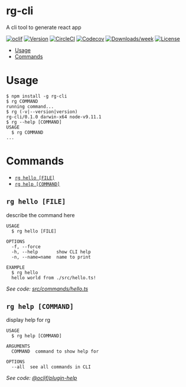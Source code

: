 rg-cli
======

A cli tool to generate react app

[![oclif](https://img.shields.io/badge/cli-oclif-brightgreen.svg)](https://oclif.io)
[![Version](https://img.shields.io/npm/v/rg-cli.svg)](https://npmjs.org/package/rg-cli)
[![CircleCI](https://circleci.com/gh/ITChef/rg-cli/tree/master.svg?style=shield)](https://circleci.com/gh/ITChef/rg-cli/tree/master)
[![Codecov](https://codecov.io/gh/ITChef/rg-cli/branch/master/graph/badge.svg)](https://codecov.io/gh/ITChef/rg-cli)
[![Downloads/week](https://img.shields.io/npm/dw/rg-cli.svg)](https://npmjs.org/package/rg-cli)
[![License](https://img.shields.io/npm/l/rg-cli.svg)](https://github.com/ITChef/rg-cli/blob/master/package.json)

<!-- toc -->
* [Usage](#usage)
* [Commands](#commands)
<!-- tocstop -->
# Usage
<!-- usage -->
```sh-session
$ npm install -g rg-cli
$ rg COMMAND
running command...
$ rg (-v|--version|version)
rg-cli/0.1.0 darwin-x64 node-v9.11.1
$ rg --help [COMMAND]
USAGE
  $ rg COMMAND
...
```
<!-- usagestop -->
# Commands
<!-- commands -->
* [`rg hello [FILE]`](#rg-hello-file)
* [`rg help [COMMAND]`](#rg-help-command)

## `rg hello [FILE]`

describe the command here

```
USAGE
  $ rg hello [FILE]

OPTIONS
  -f, --force
  -h, --help       show CLI help
  -n, --name=name  name to print

EXAMPLE
  $ rg hello
  hello world from ./src/hello.ts!
```

_See code: [src/commands/hello.ts](https://github.com/ITChef/rg-cli/blob/v0.1.0/src/commands/hello.ts)_

## `rg help [COMMAND]`

display help for rg

```
USAGE
  $ rg help [COMMAND]

ARGUMENTS
  COMMAND  command to show help for

OPTIONS
  --all  see all commands in CLI
```

_See code: [@oclif/plugin-help](https://github.com/oclif/plugin-help/blob/v2.1.6/src/commands/help.ts)_
<!-- commandsstop -->
